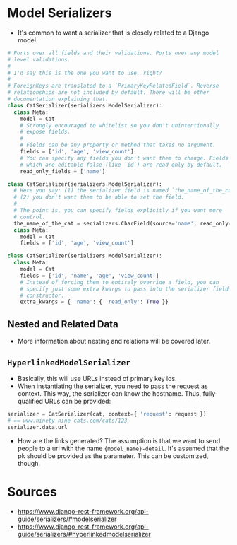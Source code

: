 # Model Serializers

* It's common to want a serializer that is closely related to a Django
  model.

```python
# Ports over all fields and their validations. Ports over any model
# level validations.
#
# I'd say this is the one you want to use, right?
#
# ForeignKeys are translated to a `PrimaryKeyRelatedField`. Reverse
# relationships are not included by default. There will be other
# documentation explaining that.
class CatSerializer(serializers.ModelSerializer):
  class Meta:
    model = Cat
    # Strongly encouraged to whitelist so you don't unintentionally
    # expose fields.
    #
    # Fields can be any property or method that takes no argument.
    fields = ['id', 'age', 'view_count']
    # You can specify any fields you don't want them to change. Fields
    # which are editable false (like `id`) are read only by default.
    read_only_fields = ['name']
```

```python
class CatSerializer(serializers.ModelSerializer):
  # Here you say: (1) the serializer field is named `the_name_of_the_cat`,
  # (2) you don't want them to be able to set the field.
  #
  # The point is, you can specify fields explicitly if you want more
  # control.
  the_name_of_the_cat = serializers.CharField(source='name', read_only=True)
  class Meta:
    model = Cat
    fields = ['id', 'age', 'view_count']

class CatSerializer(serializers.ModelSerializer):
  class Meta:
    model = Cat
    fields = ['id', 'name', 'age', 'view_count']
    # Instead of forcing them to entirely override a field, you can
    # specify just some extra kwargs to pass into the serializer field
    # constructor.
    extra_kwargs = { 'name': { 'read_only': True }}
```

## Nested and Related Data

* More information about nesting and relations will be covered later.

## `HyperlinkedModelSerializer`

* Basically, this will use URLs instead of primary key ids.
* When instantiating the serializer, you need to pass the request as
  context. This way, the serializer can know the hostname. Thus,
  fully-qualified URLs can be provided:

```python
serializer = CatSerializer(cat, context={ 'request': request })
# == www.ninety-nine-cats.com/cats/123
serializer.data.url
```

* How are the links generated? The assumption is that we want to send
  people to a url with the name `{model_name}-detail`. It's assumed that
  the pk should be provided as the parameter. This can be customized,
  though.

# Sources

* https://www.django-rest-framework.org/api-guide/serializers/#modelserializer
* https://www.django-rest-framework.org/api-guide/serializers/#hyperlinkedmodelserializer
